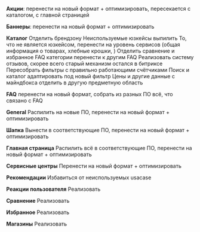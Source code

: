 **Акции**:
перенести на новый формат + оптимизировать, пересекается с каталогом, с главной страницей

**Баннеры**:
перенести на новый формат + оптимизировать

**Каталог**
Отделить брендзону
Неиспользуемые юзкейсы выпилить
То, что не является юзкейсом, перенести на уровень сервисов (общая информация о товарах, хлебные крошки, )
Отделить сравнение и избранное
FAQ категории перенести к другим FAQ
Реализовать систему отзывов, скорее всего старый механизм остался в битриксе
Пересобрать фильтры с правильно работающими счётчиками
Поиск и каталог адаптировать под новый фильтр
Цены и другие данные с майндбокса отделить в другую предметную область

**FAQ**
перенести на новый формат, собрать из разных ПО всё, что связано с FAQ

**General**
Распилить на новые ПО, перенести на новый формат + оптимизировать

**Шапка**
Вынести в соответствующие ПО, перенести на новый формат + оптимизировать

**Главная страница**
Распилить всё в соответствующие ПО, перенести на новый формат + оптимизировать

**Сервисные центры**
Перенести на новый формат + оптимизировать

**Рекомендации**
Избавиться от неиспользуемых usacase

**Реакции пользователя**
Реализовать

**Сравнение**
Реализовать

**Избранное**
Реализовать

**Магазины**
Реализовать